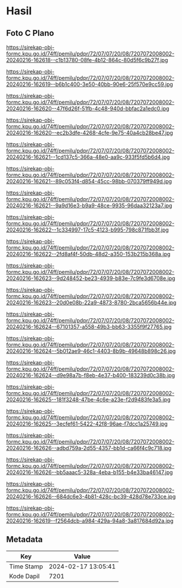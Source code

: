 # Hasil

## Foto C Plano

https://sirekap-obj-formc.kpu.go.id/74ff/pemilu/pdpr/72/07/07/20/08/7207072008002-20240216-162618--c1b13780-08fe-4b12-864c-80d5f6c9b27f.jpg

https://sirekap-obj-formc.kpu.go.id/74ff/pemilu/pdpr/72/07/07/20/08/7207072008002-20240216-162619--b6b1c400-3e50-40bb-90e6-25f570e9cc59.jpg

https://sirekap-obj-formc.kpu.go.id/74ff/pemilu/pdpr/72/07/07/20/08/7207072008002-20240216-162620--47f6d26f-51fb-4c48-940d-bbfac2a1edc0.jpg

https://sirekap-obj-formc.kpu.go.id/74ff/pemilu/pdpr/72/07/07/20/08/7207072008002-20240216-162620--ec2b3dfe-4268-4cfe-9e75-40a4cb28be47.jpg

https://sirekap-obj-formc.kpu.go.id/74ff/pemilu/pdpr/72/07/07/20/08/7207072008002-20240216-162621--1cd137c5-366a-48e0-aa9c-933f5fd5b6d4.jpg

https://sirekap-obj-formc.kpu.go.id/74ff/pemilu/pdpr/72/07/07/20/08/7207072008002-20240216-162621--89c053f4-d854-45cc-98bb-070379ff949d.jpg

https://sirekap-obj-formc.kpu.go.id/74ff/pemilu/pdpr/72/07/07/20/08/7207072008002-20240216-162621--9a9d16e3-b9a9-48ce-9935-96daa32123a7.jpg

https://sirekap-obj-formc.kpu.go.id/74ff/pemilu/pdpr/72/07/07/20/08/7207072008002-20240216-162622--1c334997-17c5-4123-b995-798c871fbb3f.jpg

https://sirekap-obj-formc.kpu.go.id/74ff/pemilu/pdpr/72/07/07/20/08/7207072008002-20240216-162622--2fd8af4f-50db-48d2-a350-153b215b368a.jpg

https://sirekap-obj-formc.kpu.go.id/74ff/pemilu/pdpr/72/07/07/20/08/7207072008002-20240216-162623--9d248452-be23-4939-b83e-7c9fe3d6708e.jpg

https://sirekap-obj-formc.kpu.go.id/74ff/pemilu/pdpr/72/07/07/20/08/7207072008002-20240216-162623--20d0e08b-22a9-4873-8780-2bca5656b44e.jpg

https://sirekap-obj-formc.kpu.go.id/74ff/pemilu/pdpr/72/07/07/20/08/7207072008002-20240216-162624--67101357-a558-49b3-bb63-3355f9f27765.jpg

https://sirekap-obj-formc.kpu.go.id/74ff/pemilu/pdpr/72/07/07/20/08/7207072008002-20240216-162624--5b012ae9-46c1-4403-8b9b-49648b898c26.jpg

https://sirekap-obj-formc.kpu.go.id/74ff/pemilu/pdpr/72/07/07/20/08/7207072008002-20240216-162624--d9e98a7b-f8eb-4e37-b400-183239d0c38b.jpg

https://sirekap-obj-formc.kpu.go.id/74ff/pemilu/pdpr/72/07/07/20/08/7207072008002-20240216-162625--181f3248-47be-4c6e-a23e-f2d9483fe3a5.jpg

https://sirekap-obj-formc.kpu.go.id/74ff/pemilu/pdpr/72/07/07/20/08/7207072008002-20240216-162625--3ecfef61-5422-42f8-96ae-f7dcc1a25749.jpg

https://sirekap-obj-formc.kpu.go.id/74ff/pemilu/pdpr/72/07/07/20/08/7207072008002-20240216-162626--adbd759a-2d55-4357-bb1d-ca66f4c9c718.jpg

https://sirekap-obj-formc.kpu.go.id/74ff/pemilu/pdpr/72/07/07/20/08/7207072008002-20240216-162626--bb5aaac5-328a-4eba-b155-b4e33ba46147.jpg

https://sirekap-obj-formc.kpu.go.id/74ff/pemilu/pdpr/72/07/07/20/08/7207072008002-20240216-162626--684dc6e3-4b81-428c-bc39-428d78e733ce.jpg

https://sirekap-obj-formc.kpu.go.id/74ff/pemilu/pdpr/72/07/07/20/08/7207072008002-20240216-162619--f2564dcb-a984-429a-94a8-3a817684d92a.jpg


## Metadata

| Key        | Value               |
| ---------- | ------------------- |
| Time Stamp | 2024-02-17 13:05:41 |
| Kode Dapil | 7201                |



